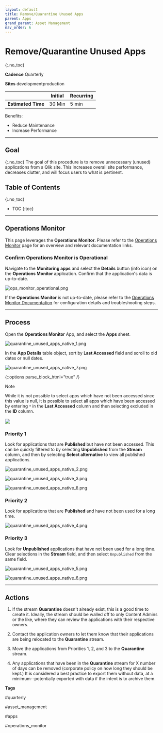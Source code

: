 ```yaml
---
layout: default
title: Remove/Quarantine Unused Apps
parent: Apps
grand_parent: Asset Management
nav_order: 6
---
```


# Remove/Quarantine Unused Apps
{:.no_toc}

**Cadence** <span class="label cadence">Quarterly</span>

**Sites** <span class="label dev">development</span><span class="label prod">production</span>

|                                  		          | Initial | Recurring |
|---------------------------------------------------------|---------|-----------|
| <i class="far fa-clock fa-sm"></i> **Estimated Time**   | 30 Min  | 5 min     |

Benefits:

  - Reduce Maintenance
  - Increase Performance
  
-------------------------

## Goal
{:.no_toc}
The goal of this procedure is to remove unnecessary (unused) applications from a Qlik site. This increases overall site performance, decreases clutter, and will focus users to what is pertinent.

## Table of Contents
{:.no_toc}

* TOC
{:toc}
-------------------------

## Operations Monitor

This page leverages the **Operations Monitor**. Please refer to the [Operations Monitor](../../tooling/operations_monitor.md) page for an overview and relevant documentation links.

### Confirm Operations Monitor is Operational

Navigate to the **Monitoring apps** and select the **Details** button (info icon) on the **Operations Monitor** application. Confirm that the application's data is up-to-date.

![ops_monitor_operational.png](images/ops_monitor_operational.png)

If the **Operations Monitor** is not up-to-date, please refer to the [Operations Monitor Documentation](../../tooling/operations_monitor.md#documentation) for configuration details and troubleshooting steps.

-------------------------

## Process

Open the **Operations Monitor** App, and select the **Apps** sheet.

![quarantine_unused_apps_native_1.png](images/quarantine_unused_apps_native_1.png)

In the **App Details** table object, sort by **Last Accessed** field and scroll to old dates or null dates.

![quarantine_unused_apps_native_7.png](images/quarantine_unused_apps_native_7.png)

{::options parse_block_html="true" /}
<div class="card">
<div class="card-header">
<i class="fas fa-exclamation-circle fa-sm"></i> Note
</div>
<div class="card-body">
<p>While it is not possible to select apps which have not been accessed since this value is null, it is possible to select all apps which have been accessed by entering <code>*</code> in the <b>Last Accessed</b> column and then selecting excluded in the <b>ID</b> column.<br /><br />
	<img src="images/quarantine_unused_apps-null.png">
</p>
</div>
</div>

### Priority 1
    
Look for applications that are **Published** but have not been accessed. This can be quickly filtered to by selecting **Unpublished** from the **Stream** column, and then by selecting **Select alternative** to view all published applications.
	  
![quarantine_unused_apps_native_2.png](images/quarantine_unused_apps_native_2.png)

![quarantine_unused_apps_native_3.png](images/quarantine_unused_apps_native_3.png)
	  
![quarantine_unused_apps_native_8.png](images/quarantine_unused_apps_native_8.png)
	  
### Priority 2
    
Look for applications that are **Published** and have not been used for a long time.
          
![quarantine_unused_apps_native_4.png](images/quarantine_unused_apps_native_4.png)
	  
### Priority 3	
    
Look for **Unpublished** applications that have not been used for a long time. Clear selections in the **Stream** field, and then select `Unpublished` from the same field.
          
![quarantine_unused_apps_native_5.png](images/quarantine_unused_apps_native_5.png)
	  
![quarantine_unused_apps_native_6.png](images/quarantine_unused_apps_native_6.png)

-------------------------

## Actions
    
1. If the stream **Quarantine** doesn't already exist, this is a good time to create it. Ideally, the stream should be walled off to only Content Admins or the like, where they can review the applications with their respective owners.

2. Contact the application owners to let them know that their applications are being relocated to the **Quarantine** stream.	

3. Move the applications from Priorities 1, 2, and 3 to the **Quarantine** stream.

4. Any applications that have been in the **Quarantine** stream for X number of days can be removed (corporate policy on how long they should be kept.) It is considered a best practice to export them without data, at a minimum--potentially exported with data if the intent is to archive them.
	    

**Tags**
  
#quarterly

#asset_management

#apps

#operations_monitor

&nbsp;
